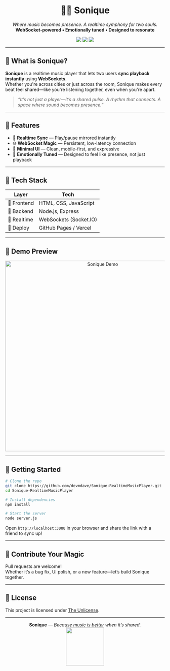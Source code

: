 <h1 align="center">🌌✨ Sonique</h1>
<p align="center">
  <i>Where music becomes presence. A realtime symphony for two souls.</i><br>
  <b>WebSocket-powered • Emotionally tuned • Designed to resonate</b>
</p>

<p align="center">
  <img src="https://img.shields.io/badge/Live%20Sync-WebSockets-1e90ff?style=for-the-badge" />
  <img src="https://img.shields.io/badge/UI-Minimal%20%26%20Responsive-ff69b4?style=for-the-badge" />
  <img src="https://img.shields.io/badge/Made%20with-%E2%9D%A4%EF%B8%8F-ffb6c1?style=for-the-badge" />
</p>

---

## 🌠 What is Sonique?

**Sonique** is a realtime music player that lets two users **sync playback instantly** using **WebSockets**.  
Whether you're across cities or just across the room, Sonique makes every beat feel shared—like you're listening together, even when you're apart.

> _“It’s not just a player—it’s a shared pulse. A rhythm that connects. A space where sound becomes presence.”_

---

## 🧩 Features

- 🔄 **Realtime Sync** — Play/pause mirrored instantly
- 🌐 **WebSocket Magic** — Persistent, low-latency connection
- 🎨 **Minimal UI** — Clean, mobile-first, and expressive
- 💫 **Emotionally Tuned** — Designed to feel like presence, not just playback

---

## 🧪 Tech Stack

| Layer        | Tech                      |
|--------------|---------------------------|
| 🎨 Frontend   | HTML, CSS, JavaScript     |
| 🔧 Backend    | Node.js, Express          |
| 🔄 Realtime   | WebSockets (Socket.IO)    |
| 🚀 Deploy     | GitHub Pages / Vercel     |

---

## 📸 Demo Preview

<p align="center">
  <img src="https://your-demo-url.com/sonique-preview.gif" alt="Sonique Demo" width="600"/>
</p>

---

## 🚀 Getting Started

```bash
# Clone the repo
git clone https://github.com/devmdave/Sonique-RealtimeMusicPlayer.git
cd Sonique-RealtimeMusicPlayer

# Install dependencies
npm install

# Start the server
node server.js
```

Open `http://localhost:3000` in your browser and share the link with a friend to sync up!

---

## 🌈 Contribute Your Magic

Pull requests are welcome!  
Whether it’s a bug fix, UI polish, or a new feature—let’s build Sonique together.

---

## 📜 License

This project is licensed under [The Unlicense](LICENSE).

---

<p align="center">
  <b>Sonique</b> — <i>Because music is better when it’s shared.</i><br>
  <img src="https://your-logo-url.com/sonique-logo.svg" width="120"/>
</p>
